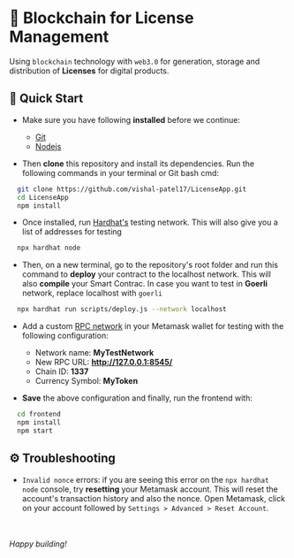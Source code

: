 # 🔗 Blockchain for License Management

Using ```blockchain``` technology with ```web3.0``` for generation, storage and distribution of **Licenses** for digital products.


## 🚀 Quick Start

- Make sure you have following **installed** before we continue:
  - [Git](https://git-scm.com/downloads)
  - [Nodejs](https://nodejs.org/en/download/)
    
- Then **clone** this repository and install its dependencies.
Run the following commands in your terminal or Git bash cmd:

```bash
  git clone https://github.com/vishal-patel17/LicenseApp.git
  cd LicenseApp
  npm install
```
- Once installed, run [Hardhat's](https://hardhat.org/) testing network. This will also give you a list of addresses for testing
```bash
  npx hardhat node
```
- Then, on a new terminal, go to the repository's root folder and run this command to **deploy** your contract to the localhost network. This will also **compile** your Smart Contrac. In case you want to test in **Goerli** network, replace localhost with ```goerli```
```bash
  npx hardhat run scripts/deploy.js --network localhost
```
- Add a custom [RPC network](https://metamask.zendesk.com/hc/en-us/articles/360043227612-How-to-add-a-custom-network-RPC) in your Metamask wallet for testing with the following configuration:

  - Network name: **MyTestNetwork**
  - New RPC URL: **http://127.0.0.1:8545/**
  - Chain ID: **1337**
  - Currency Symbol: **MyToken**

- **Save** the above configuration and finally, run the frontend with:
```bash
  cd frontend
  npm install
  npm start
```


## ⚙️ Troubleshooting

- ```Invalid nonce``` errors: if you are seeing this error on the ```npx hardhat node``` console, try **resetting** your Metamask account. This will reset the account's transaction history and also the nonce. Open Metamask, click on your account followed by ```Settings > Advanced > Reset Account```.


</br></br>
*Happy _building_!*
